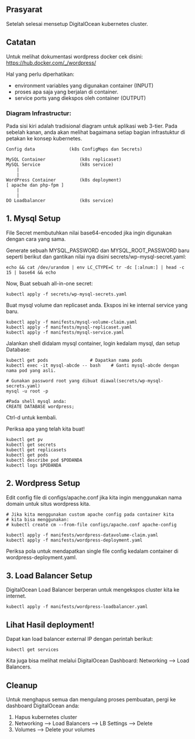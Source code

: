 ## Prasyarat
Setelah selesai mensetup DigitalOcean kubernetes cluster.

## Catatan
Untuk melihat dokumentasi wordpress docker cek disini: https://hub.docker.com/_/wordpress/

Hal yang perlu diperhatikan:
- environment variables yang digunakan container (INPUT)
- proses apa saja yang berjalan di container.
- service ports yang diekspos oleh container (OUTPUT)


### Diagram Infrastructur:
Pada sisi kiri adalah tradisional diagram untuk aplikasi web 3-tier. Pada sebelah kanan, anda akan melihat bagaimana setiap bagian infrastuktur di petakan ke konsep kubernetes.

    Config data            	(k8s ConfigMaps dan Secrets)

    MySQL Container             (k8s replicaset)
    MySQL Service               (k8s service)
        |
        |
    WordPress Container         (k8s deployment)
    [ apache dan php-fpm ]
        |
        |
    DO Loadbalancer             (k8s service)


## 1. Mysql Setup

File Secret membutuhkan nilai base64-encoded jika ingin digunakan dengan cara yang sama.

Generate sebuah MYSQL_PASSWORD dan MYSQL_ROOT_PASSWORD baru seperti berikut dan gantikan nilai nya disini secrets/wp-mysql-secret.yaml:

    echo && cat /dev/urandom | env LC_CTYPE=C tr -dc [:alnum:] | head -c 15 | base64 && echo


Now, Buat sebuah all-in-one secret:

    kubectl apply -f secrets/wp-mysql-secrets.yaml


Buat mysql volume dan replicaset anda. Ekspos ini ke internal service yang baru.

    kubectl apply -f manifests/mysql-volume-claim.yaml
    kubectl apply -f manifests/mysql-replicaset.yaml
    kubectl apply -f manifests/mysql-service.yaml


Jalankan shell didalam mysql container, login kedalam mysql, dan setup Database:

    kubectl get pods			    # Dapatkan nama pods
    kubectl exec -it mysql-abcde -- bash    # Ganti mysql-abcde dengan nama pod yang asli.

    # Gunakan password root yang dibuat diawal(secrets/wp-mysql-secrets.yaml)
    mysql -u root -p

    #Pada shell mysql anda:
    CREATE DATABASE wordpress;

Ctrl-d untuk kembali.


Periksa apa yang telah kita buat!

    kubectl get pv
    kubectl get secrets
    kubectl get replicasets
    kubectl get pods
    kubectl describe pod $PODANDA
    kubectl logs $PODANDA


## 2. Wordpress Setup

Edit config file di configs/apache.conf jika kita ingin menggunakan nama domain untuk situs wordpress kita.

    # Jika kita menggunakan custom apache config pada container kita
    # kita bisa menggunakan:
    # kubectl create cm --from-file configs/apache.conf apache-config

    kubectl apply -f manifests/wordpress-datavolume-claim.yaml
    kubectl apply -f manifests/wordpress-deployment.yaml

Periksa pola untuk mendapatkan single file config kedalam container di wordpress-deployment.yaml.


## 3. Load Balancer Setup
DigitalOcean Load Balancer berperan untuk mengekspos cluster kita ke internet.

    kubectl apply -f manifests/wordpress-loadbalancer.yaml


## Lihat Hasil deployment!
Dapat kan load balancer external IP dengan perintah berikut:

    kubectl get services

Kita juga bisa melihat melalui DigitalOcean Dashboard: Networking --> Load Balancers.


## Cleanup
Untuk menghapus semua dan mengulang proses pembuatan, pergi ke dashboard DigitalOcean anda:

1. Hapus kubernetes cluster
1. Networking --> Load Balancers --> LB Settings --> Delete
1. Volumes --> Delete your volumes
